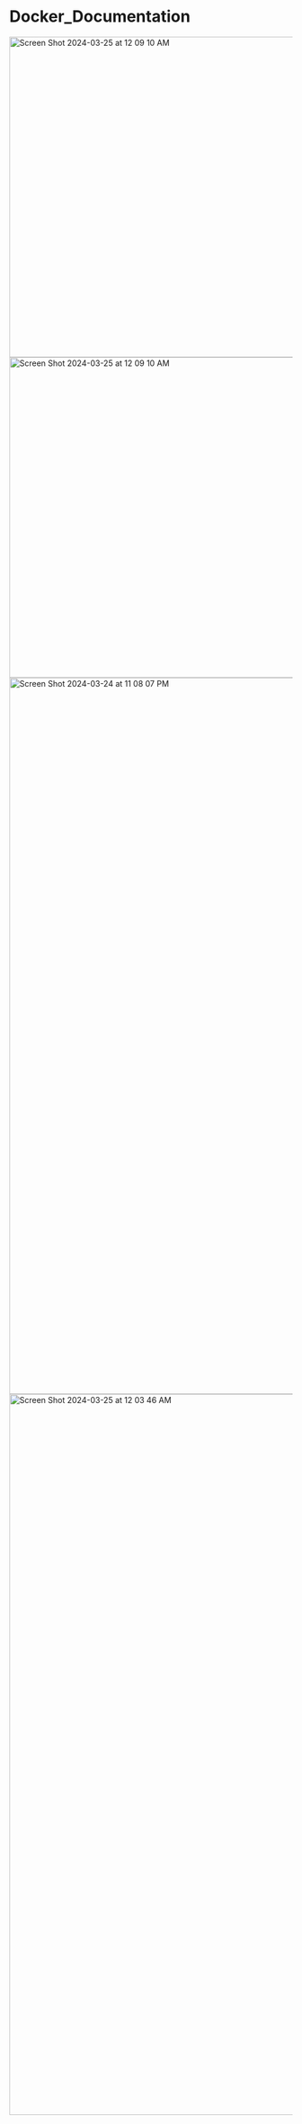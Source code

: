 # Docker_Documentation

<img width="569" alt="Screen Shot 2024-03-25 at 12 09 10 AM" src="https://github.com/rwrw123/Docker_Documentation/assets/113308286/53ebd0b7-a4a0-416a-8150-fcd961e18990">

<img width="569" alt="Screen Shot 2024-03-25 at 12 09 10 AM" src="https://github.com/rwrw123/Docker_Documentation/assets/113308286/b6054111-9768-4a03-97e9-d2983e210550">


<img width="1272" alt="Screen Shot 2024-03-24 at 11 08 07 PM" src="https://github.com/rwrw123/Docker_Documentation/assets/113308286/e0665dc1-19f1-40c6-95bb-5911848f9777">

<img width="1280" alt="Screen Shot 2024-03-25 at 12 03 46 AM" src="https://github.com/rwrw123/Docker_Documentation/assets/113308286/54c8c123-e82d-449d-a90c-421f300cdd51">

